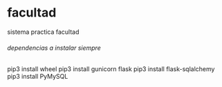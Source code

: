 # facultad
sistema practica facultad


###### dependencias a instalar siempre ######

pip3 install wheel
pip3 install gunicorn flask
pip3 install flask-sqlalchemy
pip3 install PyMySQL